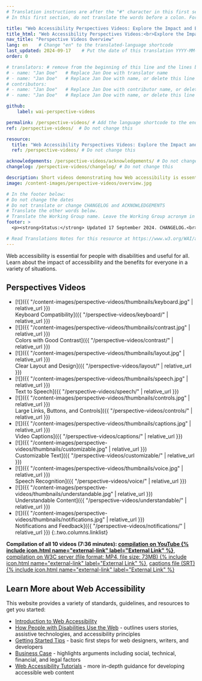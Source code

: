 ```yaml
---
# Translation instructions are after the "#" character in this first section. They are comments that do not show up in the web page. You do not need to translate the instructions after "#".
# In this first section, do not translate the words before a colon. For example, do not translate "title:". Do translate the text after "title:"

title: "Web Accessibility Perspectives Videos: Explore the Impact and Benefits for Everyone"
title_html: "Web Accessibility Perspectives Videos:<br>Explore the Impact and Benefits for Everyone"
nav_title: "Perspective Videos Overview"
lang: en    # Change "en" to the translated-language shortcode
last_updated: 2024-09-17    # Put the date of this translation YYYY-MM-DD (with month in the middle)
order: 0

# translators: # remove from the beginning of this line and the lines below: "# " (the hash sign and the space)
# - name: "Jan Doe"   # Replace Jan Doe with translator name
# - name: "Jan Doe"   # Replace Jan Doe with name, or delete this line if not multiple translators
# contributors:
# - name: "Jan Doe"   # Replace Jan Doe with contributor name, or delete this line if none
# - name: "Jan Doe"   # Replace Jan Doe with name, or delete this line if not multiple contributors

github:
    label: wai-perspective-videos

permalink: /perspective-videos/ # Add the language shortcode to the end, with no slash at the end. For example /path/to/file/fr
ref: /perspective-videos/  # Do not change this

resource:
  title: "Web Accessibility Perspectives Videos: Explore the Impact and Benefits for Everyone"
  ref: /perspective-videos/ # Do not change this

acknowledgements: /perspective-videos/acknowledgements/ # Do not change this
changelog: /perspective-videos/changelog/ # Do not change this

description: Short videos demonstrating how Web accessibility is essential for people with disabilities and useful for all in a variety of situations.
image: /content-images/perspective-videos/overview.jpg

# In the footer below:
# Do not change the dates
# Do not translate or change CHANGELOG and ACKNOWLEDGEMENTS
# Translate the other words below.
# Translate the Working Group name. Leave the Working Group acronym in English.
footer: >
  <p><strong>Status:</strong> Updated 17 September 2024. CHANGELOG.<br><strong>Editor and project lead:</strong> <a href="https://www.w3.org/People/shadi">Shadi Abou-Zahra</a>. Developed by the <a href="https://www.w3.org/WAI/EO/">Education and Outreach Working Group (EOWG)</a> with support from the <a href="https://www.w3.org/WAI/DEV/">WAI-DEV project</a>, co-funded by the European Commission. ACKNOWLEDGEMENTS.</p>

# Read Translations Notes for this resource at https://www.w3.org/WAI/about/translating/resources/resource-specific-instructions/
---
```


Web accessibility is essential for people with disabilities and useful for all. Learn about the impact of accessibility and the benefits for everyone in a variety of situations.

## Perspectives Videos

-   [![]({{ "/content-images/perspective-videos/thumbnails/keyboard.jpg" | relative_url }})<br>Keyboard Compatibility]({{ "/perspective-videos/keyboard/" | relative_url }})
-   [![]({{ "/content-images/perspective-videos/thumbnails/contrast.jpg" | relative_url }})<br>Colors with Good Contrast]({{ "/perspective-videos/contrast/" | relative_url }})
-   [![]({{ "/content-images/perspective-videos/thumbnails/layout.jpg" | relative_url }})<br>Clear Layout and Design]({{ "/perspective-videos/layout/" | relative_url }})
-   [![]({{ "/content-images/perspective-videos/thumbnails/speech.jpg" | relative_url }})<br>Text to Speech]({{ "/perspective-videos/speech/" | relative_url }})
-   [![]({{ "/content-images/perspective-videos/thumbnails/controls.jpg" | relative_url }})<br>Large Links, Buttons, and Controls]({{ "/perspective-videos/controls/" | relative_url }})
-   [![]({{ "/content-images/perspective-videos/thumbnails/captions.jpg" | relative_url }})<br>Video Captions]({{ "/perspective-videos/captions/" | relative_url }})
-   [![]({{ "/content-images/perspective-videos/thumbnails/customizable.jpg" | relative_url }})<br>Customizable Text]({{ "/perspective-videos/customizable/" | relative_url }})
-   [![]({{ "/content-images/perspective-videos/thumbnails/voice.jpg" | relative_url }})<br>Speech Recognition]({{ "/perspective-videos/voice/" | relative_url }})
-   [![]({{ "/content-images/perspective-videos/thumbnails/understandable.jpg" | relative_url }})<br>Understandable Content]({{ "/perspective-videos/understandable/" | relative_url }})
-   [![]({{ "/content-images/perspective-videos/thumbnails/notifications.jpg" | relative_url }})<br>Notifications and Feedback]({{ "/perspective-videos/notifications/" | relative_url }})
{:.two.columns.linklist}

**Compilation of all 10 videos (7:36 minutes): [compilation on YouTube {% include icon.html name="external-link" label="External Link" %}](https://www.youtube.com/watch?v=3f31oufqFSM)**, [compilation on W3C server (file format: MP4, file size: 73MB) {% include icon.html name="external-link" label="External Link" %}](https://media.w3.org/wai/perspective-videos/compilation.mp4), [captions file (SRT) {% include icon.html name="external-link" label="External Link" %}](https://media.w3.org/wai/perspective-videos/compilation.srt)

## Learn More about Web Accessibility

This website provides a variety of standards, guidelines, and resources
to get you started:

-   [Introduction to Web Accessibility](/fundamentals/accessibility-intro/)
-   [How People with Disabilities Use the Web](/people-use-web/) - outlines users stories, assistive technologies, and accessibility principles
-   [Getting Started Tips](/tips/) - basic first steps for web designers, writers, and developers
-   [Business Case](/business-case/) - highlights arguments including social, technical, financial, and legal factors
-   [Web Accessibility Tutorials](/tutorials/) - more in-depth guidance for developing accessible web content
